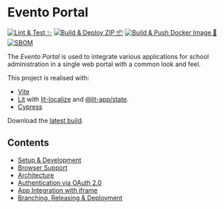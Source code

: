# Evento Portal

[![Lint & Test ✨](https://github.com/bkd-mba-fbi/evento-portal/actions/workflows/test.yml/badge.svg?branch=main)](https://github.com/bkd-mba-fbi/evento-portal/actions/workflows/test.yml)
[![Build & Deploy ZIP 📦](https://github.com/bkd-mba-fbi/evento-portal/actions/workflows/zip.yml/badge.svg?branch=main)](https://github.com/bkd-mba-fbi/evento-portal/actions/workflows/zip.yml)
[![Build & Push Docker Image 🚀](https://github.com/bkd-mba-fbi/evento-portal/actions/workflows/docker.yml/badge.svg)](https://github.com/bkd-mba-fbi/evento-portal/actions/workflows/docker.yml)
[![SBOM](https://github.com/bkd-mba-fbi/evento-portal/actions/workflows/bom.yml/badge.svg?branch=main)](https://github.com/bkd-mba-fbi/evento-portal/actions/workflows/bom.yml)

The _Evento Portal_ is used to integrate various applications for school administration in a single web portal with a common look and feel.

This project is realised with:

- [Vite](https://vitejs.dev/)
- [Lit](https://lit.dev/) with [lit-localize](https://lit.dev/docs/localization/overview/) and [@lit-app/state](https://github.com/lit-apps/lit-app/tree/main/packages/state).
- [Cypress](https://www.cypress.io/)

Download the [latest build](https://bkd-mba-fbi.github.io/evento-portal/evento-portal.zip).

## Contents

- [Setup & Development](./doc/development.md)
- [Browser Support](./doc/browser-support.md)
- [Architecture](./doc/architecture.md)
- [Authentication via OAuth 2.0](./doc/auth.md)
- [App Integration with iframe](./doc/app-integration.md)
- [Branching, Releasing & Deployment](./doc/releasing.md)
